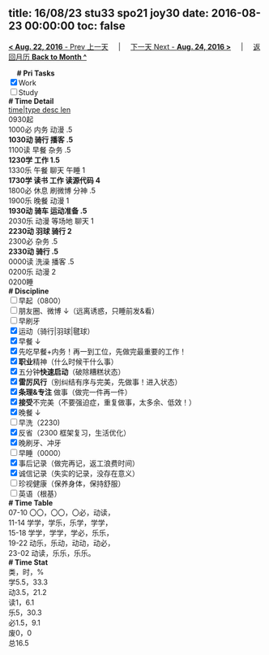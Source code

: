 title: 16/08/23 stu33 spo21 joy30
date: 2016-08-23 00:00:00
toc: false
---
[**< Aug. 22, 2016** - Prev 上一天](/lifelogs/2016/08/d22.html) &nbsp; &nbsp; | &nbsp; &nbsp; [下一天 Next - **Aug. 24, 2016 >**](/lifelogs/2016/08/d24.html) &nbsp; &nbsp; |  &nbsp; &nbsp; [返回月历 **Back to Month ^**](/lifelogs/2016/08/index.html)
<br/><div><b>     # Pri Tasks</b></div><div><input checked="true" type="checkbox"/>Work</div><div><input type="checkbox"/>Study</div><div><b># Time Detail</b></div><div><u>time|type desc len</u></div><div>0930起</div><div>1000必 内务 动漫 .5</div><div><b>1030动 骑行 播客 .5</b></div><div>1100读 早餐 杂务 .5</div><div><b>1230学 工作 1.5</b></div><div>1330乐 午餐 聊天 午睡 1</div><div><b>1730学 读书 工作 读源代码 4</b></div><div>1800必 休息 刷微博 分神 .5</div><div>1900乐 晚餐 动漫 1</div><div><b>1930动 骑车 运动准备 .5</b></div><div>2030乐 动漫 等场地 聊天 1</div><div><b>2230动 羽球 骑行 2</b></div><div>2300必 杂务 .5</div><div><b>2330动 骑行 .5</b></div><div>0000读 洗澡 播客 .5</div><div>0200乐 动漫 2</div><div>0200睡</div><div><b># Discipline</b></div><div><input type="checkbox"/>早起（0800）</div><div><input type="checkbox"/>朋友圈、微博 ↓（远离诱惑，只睡前发&amp;看）</div><div><input type="checkbox"/>早刷牙</div><div><input checked="true" type="checkbox"/>运动（骑行|羽球|毽球）</div><div><input checked="true" type="checkbox"/>早餐 ↓</div><div><input checked="true" type="checkbox"/>先吃早餐+内务！再一到工位，先做完最重要的工作！</div><div><input checked="true" type="checkbox"/><b>职业</b>精神（什么时候干什么事）</div><div><input checked="true" type="checkbox"/>五分钟<b>快速启动</b>（破除糟糕状态）</div><div><input checked="true" type="checkbox"/><b>雷厉风行</b>（别纠结有序与完美，先做事！进入状态）</div><div><input checked="true" type="checkbox"/><b>条理&amp;专注</b> 做事（做完一件再一件）</div><div><input checked="true" type="checkbox"/><b>接受</b>不完美（不要强迫症，重复做事，太多余、低效！）</div><div><input checked="true" type="checkbox"/>晚餐 ↓</div><div><input type="checkbox"/>早洗（2230)</div><div><input checked="true" type="checkbox"/>反省（2300 框架复习，生活优化）</div><div><input checked="true" type="checkbox"/>晚刷牙、冲牙</div><div><input type="checkbox"/>早睡（0000）</div><div><input checked="true" type="checkbox"/>事后记录（做完再记，返工浪费时间）</div><div><input checked="true" type="checkbox"/>诚信记录（失实的记录，没存在意义）</div><div><input type="checkbox"/>珍视健康（保养身体，保持舒服）</div><div><input type="checkbox"/>英语（根基）</div><div><b># Time Table</b></div><div>07-10 〇〇，〇〇，〇必，动读，</div><div>11-14 学学，学乐，乐学，学学，</div><div>15-18 学学，学学，学必，乐乐，</div><div>19-22 动乐，乐动，动动，动必，</div><div>23-02 动读，乐乐，乐乐。</div><div><b># Time Stat</b></div><div>类，时，%</div><div>学5.5，33.3</div><div>动3.5，21.2</div><div>读1，6.1</div><div>乐5，30.3</div><div>必1.5，9.1</div><div>废0，0</div><div>总16.5</div>